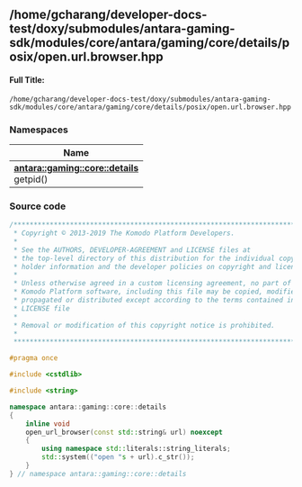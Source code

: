 

## /home/gcharang/developer-docs-test/doxy/submodules/antara-gaming-sdk/modules/core/antara/gaming/core/details/posix/open.url.browser.hpp

#### Full Title:
```
/home/gcharang/developer-docs-test/doxy/submodules/antara-gaming-sdk/modules/core/antara/gaming/core/details/posix/open.url.browser.hpp
```







### Namespaces

| Name           |
| -------------- |
| **[antara::gaming::core::details](Namespaces/namespaceantara_1_1gaming_1_1core_1_1details.md)** <br>getpid()  |
















### Source code

```cpp
/******************************************************************************
 * Copyright © 2013-2019 The Komodo Platform Developers.                      *
 *                                                                            *
 * See the AUTHORS, DEVELOPER-AGREEMENT and LICENSE files at                  *
 * the top-level directory of this distribution for the individual copyright  *
 * holder information and the developer policies on copyright and licensing.  *
 *                                                                            *
 * Unless otherwise agreed in a custom licensing agreement, no part of the    *
 * Komodo Platform software, including this file may be copied, modified,     *
 * propagated or distributed except according to the terms contained in the   *
 * LICENSE file                                                               *
 *                                                                            *
 * Removal or modification of this copyright notice is prohibited.            *
 *                                                                            *
 ******************************************************************************/

#pragma once

#include <cstdlib> 

#include <string> 

namespace antara::gaming::core::details
{
    inline void
    open_url_browser(const std::string& url) noexcept
    {
        using namespace std::literals::string_literals;
        std::system(("open "s + url).c_str());
    }
} // namespace antara::gaming::core::details
```




